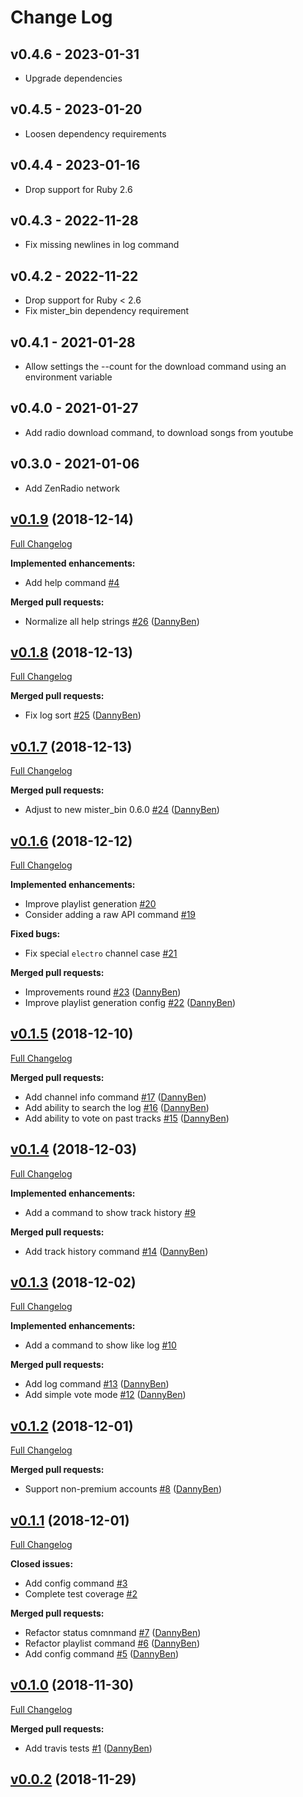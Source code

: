 Change Log
========================================

v0.4.6 - 2023-01-31
----------------------------------------

- Upgrade dependencies


v0.4.5 - 2023-01-20
----------------------------------------

- Loosen dependency requirements


v0.4.4 - 2023-01-16
----------------------------------------

- Drop support for Ruby 2.6


v0.4.3 - 2022-11-28
----------------------------------------

- Fix missing newlines in log command


v0.4.2 - 2022-11-22
----------------------------------------

- Drop support for Ruby < 2.6
- Fix mister_bin dependency requirement


v0.4.1 - 2021-01-28
----------------------------------------

- Allow settings the --count for the download command using an environment variable


v0.4.0 - 2021-01-27
----------------------------------------

- Add radio download command, to download songs from youtube


v0.3.0 - 2021-01-06
----------------------------------------

- Add ZenRadio network


## [v0.1.9](https://github.com/DannyBen/audio_addict/tree/v0.1.9) (2018-12-14)
[Full Changelog](https://github.com/DannyBen/audio_addict/compare/v0.1.8...v0.1.9)

**Implemented enhancements:**

- Add help command [\#4](https://github.com/DannyBen/audio_addict/issues/4)

**Merged pull requests:**

- Normalize all help strings [\#26](https://github.com/DannyBen/audio_addict/pull/26) ([DannyBen](https://github.com/DannyBen))

## [v0.1.8](https://github.com/DannyBen/audio_addict/tree/v0.1.8) (2018-12-13)
[Full Changelog](https://github.com/DannyBen/audio_addict/compare/v0.1.7...v0.1.8)

**Merged pull requests:**

- Fix log sort [\#25](https://github.com/DannyBen/audio_addict/pull/25) ([DannyBen](https://github.com/DannyBen))

## [v0.1.7](https://github.com/DannyBen/audio_addict/tree/v0.1.7) (2018-12-13)
[Full Changelog](https://github.com/DannyBen/audio_addict/compare/v0.1.6...v0.1.7)

**Merged pull requests:**

- Adjust to new mister\_bin 0.6.0 [\#24](https://github.com/DannyBen/audio_addict/pull/24) ([DannyBen](https://github.com/DannyBen))

## [v0.1.6](https://github.com/DannyBen/audio_addict/tree/v0.1.6) (2018-12-12)
[Full Changelog](https://github.com/DannyBen/audio_addict/compare/v0.1.5...v0.1.6)

**Implemented enhancements:**

- Improve playlist generation [\#20](https://github.com/DannyBen/audio_addict/issues/20)
- Consider adding a raw API command [\#19](https://github.com/DannyBen/audio_addict/issues/19)

**Fixed bugs:**

- Fix special `electro` channel case [\#21](https://github.com/DannyBen/audio_addict/issues/21)

**Merged pull requests:**

- Improvements round [\#23](https://github.com/DannyBen/audio_addict/pull/23) ([DannyBen](https://github.com/DannyBen))
- Improve playlist generation config [\#22](https://github.com/DannyBen/audio_addict/pull/22) ([DannyBen](https://github.com/DannyBen))

## [v0.1.5](https://github.com/DannyBen/audio_addict/tree/v0.1.5) (2018-12-10)
[Full Changelog](https://github.com/DannyBen/audio_addict/compare/v0.1.4...v0.1.5)

**Merged pull requests:**

- Add channel info command [\#17](https://github.com/DannyBen/audio_addict/pull/17) ([DannyBen](https://github.com/DannyBen))
- Add ability to search the log [\#16](https://github.com/DannyBen/audio_addict/pull/16) ([DannyBen](https://github.com/DannyBen))
- Add ability to vote on past tracks [\#15](https://github.com/DannyBen/audio_addict/pull/15) ([DannyBen](https://github.com/DannyBen))

## [v0.1.4](https://github.com/DannyBen/audio_addict/tree/v0.1.4) (2018-12-03)
[Full Changelog](https://github.com/DannyBen/audio_addict/compare/v0.1.3...v0.1.4)

**Implemented enhancements:**

- Add a command to show track history [\#9](https://github.com/DannyBen/audio_addict/issues/9)

**Merged pull requests:**

- Add track history command [\#14](https://github.com/DannyBen/audio_addict/pull/14) ([DannyBen](https://github.com/DannyBen))

## [v0.1.3](https://github.com/DannyBen/audio_addict/tree/v0.1.3) (2018-12-02)
[Full Changelog](https://github.com/DannyBen/audio_addict/compare/v0.1.2...v0.1.3)

**Implemented enhancements:**

- Add a command to show like log [\#10](https://github.com/DannyBen/audio_addict/issues/10)

**Merged pull requests:**

- Add log command [\#13](https://github.com/DannyBen/audio_addict/pull/13) ([DannyBen](https://github.com/DannyBen))
- Add simple vote mode [\#12](https://github.com/DannyBen/audio_addict/pull/12) ([DannyBen](https://github.com/DannyBen))

## [v0.1.2](https://github.com/DannyBen/audio_addict/tree/v0.1.2) (2018-12-01)
[Full Changelog](https://github.com/DannyBen/audio_addict/compare/v0.1.1...v0.1.2)

**Merged pull requests:**

- Support non-premium accounts [\#8](https://github.com/DannyBen/audio_addict/pull/8) ([DannyBen](https://github.com/DannyBen))

## [v0.1.1](https://github.com/DannyBen/audio_addict/tree/v0.1.1) (2018-12-01)
[Full Changelog](https://github.com/DannyBen/audio_addict/compare/v0.1.0...v0.1.1)

**Closed issues:**

- Add config command [\#3](https://github.com/DannyBen/audio_addict/issues/3)
- Complete test coverage [\#2](https://github.com/DannyBen/audio_addict/issues/2)

**Merged pull requests:**

- Refactor status comnmand [\#7](https://github.com/DannyBen/audio_addict/pull/7) ([DannyBen](https://github.com/DannyBen))
- Refactor playlist command [\#6](https://github.com/DannyBen/audio_addict/pull/6) ([DannyBen](https://github.com/DannyBen))
- Add config command [\#5](https://github.com/DannyBen/audio_addict/pull/5) ([DannyBen](https://github.com/DannyBen))

## [v0.1.0](https://github.com/DannyBen/audio_addict/tree/v0.1.0) (2018-11-30)
[Full Changelog](https://github.com/DannyBen/audio_addict/compare/v0.0.2...v0.1.0)

**Merged pull requests:**

- Add travis tests [\#1](https://github.com/DannyBen/audio_addict/pull/1) ([DannyBen](https://github.com/DannyBen))

## [v0.0.2](https://github.com/DannyBen/audio_addict/tree/v0.0.2) (2018-11-29)

